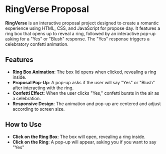 # RingVerse Proposal 

**RingVerse** is an interactive proposal project designed to create a romantic experience using HTML, CSS, and JavaScript for propose day. It features a ring box that opens up to reveal a ring, followed by an interactive pop-up asking for a "Yes" or "Blush" response. The "Yes" response triggers a celebratory confetti animation.

## Features
- **Ring Box Animation**: The box lid opens when clicked, revealing a ring inside.
- **Proposal Pop-Up**: A pop-up asks if the user will say "Yes" or "Blush" after interacting with the ring.
- **Confetti Effect**: When the user clicks "Yes," confetti bursts in the air as a celebration.
- **Responsive Design**: The animation and pop-up are centered and adjust according to screen size.


## How to Use
- **Click on the Ring Box**: The box will open, revealing a ring inside.
- **Click on the Ring**: A pop-up will appear, asking you if you want to say "Yes"
